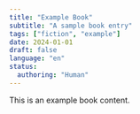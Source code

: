 ```yaml
---
title: "Example Book"
subtitle: "A sample book entry"
tags: ["fiction", "example"]
date: 2024-01-01
draft: false
language: "en"
status:
  authoring: "Human"
---
```


This is an example book content.
